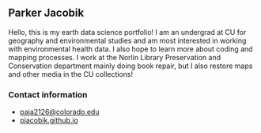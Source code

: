 ## Parker Jacobik
Hello, this is my earth data science portfolio! I am an undergrad at CU for geography and environmental studies and am most interested in working with environmental health data. I also hope to learn more about coding and mapping processes.
I work at the Norlin Library Preservation and Conservation department mainly doing book repair, but I also restore maps and other media in the CU collections!


### Contact information
  - paja2126@colorado.edu 
 -  [pjacobik.github.io](https://pjacobik.github.io/)
